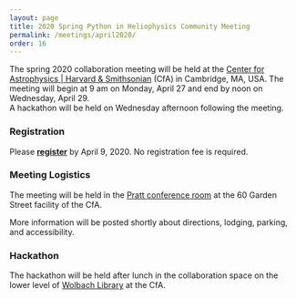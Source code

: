 ```yaml
---
layout: page
title: 2020 Spring Python in Heliophysics Community Meeting
permalink: /meetings/april2020/
order: 16
---
```


The spring 2020 collaboration meeting will be held at the [Center for Astrophysics | Harvard & Smithsonian](https://www.cfa.harvard.edu/) (CfA) in Cambridge, MA, USA.
The meeting will begin at 9 am on Monday, April 27 and end by noon on Wednesday, April 29.  
A hackathon will be held on Wednesday afternoon following the meeting.

### Registration

Please [**register**](https://forms.gle/fYxWXWccyTZxnVUH9) by April 9, 2020.
No registration fee is required.

### Meeting Logistics

The meeting will be held in the [Pratt conference room](https://www.google.com/maps/place/Pratt+Conference+Room/@42.3816003,-71.129812,17z/data=!3m1!4b1!4m5!3m4!1s0x89e3776c9a37dc8b:0x5c1ff50edb096c08!8m2!3d42.3816003!4d-71.1276233) at the 60 Garden Street facility of the CfA.  

More information will be posted shortly about directions, lodging, parking, and accessibility.

### Hackathon

The hackathon will be held after lunch in the collaboration space on the lower level of [Wolbach Library](https://library.cfa.harvard.edu/) at the CfA.
